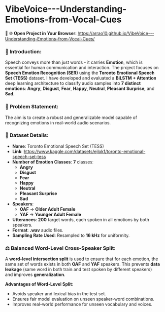 # VibeVoice---Understanding-Emotions-from-Vocal-Cues
🔗 🌐 **Open Project in Your Browser**: https://arrao10.github.io/VibeVoice---Understanding-Emotions-from-Vocal-Cues/


### 📖 **Introduction**:
Speech conveys more than just words - it carries **Emotion**, which is essential for human communication and interaction. The project focuses on **Speech Emotion Recognition (SER)** using the **Toronto Emotional Speech Set (TESS)** dataset. I have developed and evaluated a **BiLSTM + Attention** deep learning architecture to classify audio samples into **7 distinct emotions**: **Angry**, **Disgust**, **Fear**, **Happy**, **Neutral**, **Pleasant Surprise**, and **Sad**.

### 🎯 **Problem Statement**: 
The aim is to create a robust and generalizable model capable of recognizing emotions in real-world audio scenarios.

### 📂 **Dataset Details**:
* **Name**: Toronto Emotional Speech Set (TESS)  
* **Link**: https://www.kaggle.com/datasets/ejlok1/toronto-emotional-speech-set-tess
* **Number of Emotion Classes**: **7** classes:
    - **Angry**
    - **Disgust**
    - **Fear**
    - **Happy**
    - **Neutral**
    - **Pleasant Surprise**
    - **Sad**
* **Speakers**:  
    - **OAF** → **Older Adult Female**  
    - **YAF** → **Younger Adult Female** 
* **Utterances**: **200** target words, each spoken in all emotions by both speakers.
* **Format**: **.wav** audio files.
* **Sampling Rate Used**: Resampled to **16 kHz** for uniformity.

### ⚖️ **Balanced Word-Level Cross-Speaker Split**:
A **word-level intersection split** is used to ensure that for each emotion, the same set of words exists in both **OAF** and **YAF** speakers. This prevents **data leakage** (same word in both train and test spoken by different speakers) and improves **generalization**.

**Advantages of Word-Level Split**:
- Avoids speaker and lexical bias in the test set.
- Ensures fair model evaluation on unseen speaker-word combinations.
- Improves real-world performance for unseen vocabulary and voices.

